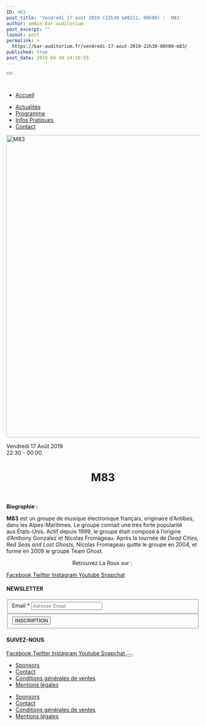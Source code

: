 ```yaml
---
ID: 461
post_title: 'Vendredi 17 août 2019 (22h30 &#8211; 00h00) :  M83'
author: admin-bar-auditorium
post_excerpt: ""
layout: post
permalink: >
  https://bar-auditorium.fr/vendredi-17-aout-2019-22h30-00h00-m83/
published: true
post_date: 2019-04-10 14:10:55
---
```

<button id="elementor-menu-toggle"></button>
				<nav itemtype="http://schema.org/SiteNavigationElement" itemscope="itemscope" id="elementor-navigation" role="navigation" aria-label="Elementor Menu">				
				<ul id="elementor-navmenu"><li id="menu-item-67"><a href="https://bar-auditorium.fr/">Accueil</a></li>
<li id="menu-item-101"><a href="https://bar-auditorium.fr/actualites-bar-auditorium/">Actualités</a></li>
<li id="menu-item-241"><a href="https://bar-auditorium.fr/artistes/">Programme</a></li>
<li id="menu-item-17"><a href="https://bar-auditorium.fr/infos-pratiques/">Infos Pratiques</a></li>
<li id="menu-item-16"><a href="https://bar-auditorium.fr/contact/">Contact</a></li>
</ul>		
								</nav>
			<a href="https://bar-auditorium.fr/horaires/">
			</a>
										<img width="1270" height="787" src="https://bar-auditorium.fr/wp-content/uploads/2019/02/partybanner.jpg" alt="M83" srcset="https://bar-auditorium.fr/wp-content/uploads/2019/02/partybanner.jpg 1270w, https://bar-auditorium.fr/wp-content/uploads/2019/02/partybanner-300x186.jpg 300w, https://bar-auditorium.fr/wp-content/uploads/2019/02/partybanner-768x476.jpg 768w, https://bar-auditorium.fr/wp-content/uploads/2019/02/partybanner-1024x635.jpg 1024w" sizes="(max-width: 1270px) 100vw, 1270px" />											
		<p>Vendredi 17 Août 2019<br />22:30 - 00:00</p><h1 style="text-align: center;">M83</h1>
<p> </p>
<p><strong>Biographie :</strong></p>
<b>M83</b> est un groupe de musique électronique français, originaire d’Antibes, dans les Alpes-Maritimes. Le groupe connait une très forte popularité aux États-Unis<sup id="cite_ref-3"></sup>. Actif depuis 1999<sup id="cite_ref-LeMonde_4-0"></sup>, le groupe était composé à l’origine d’Anthony Gonzalez et Nicolas Fromageau. Après la tournée de <i>Dead Cities, Red Seas and Lost Ghosts</i>, Nicolas Fromageau quitte le groupe en 2004, et forme en 2009 le groupe Team Ghost.
<p style="text-align: center;">Retrouvez La Roux sur : </p>
							<a href="https://www.facebook.com/m83" target="_blank" rel="noopener noreferrer">
					Facebook
				</a>
							<a href="https://www.instagram.com/m83music/" target="_blank" rel="noopener noreferrer">
					Twitter
				</a>
							<a href="https://www.instagram.com/m83music/" target="_blank" rel="noopener noreferrer">
					Instagram
				</a>
							<a href="https://www.youtube.com/user/m83" target="_blank" rel="noopener noreferrer">
					Youtube
				</a>
							<a href="" target="_blank" rel="noopener noreferrer">
					Snapchat
				</a>
			<h4>NEWSLETTER</h4>		
			<form action="https://bar-auditorium.fr/wp-admin/admin-post.php" method="post" name="content-form-4968929a" id="content-form-4968929a"><input type="hidden" id="_wpnonce_newsletter" name="_wpnonce_newsletter" value="1646abb3c9" /><input type="hidden" name="_wp_http_referer" value="/wp-admin/admin-ajax.php" /><input type="hidden" name="action" value="content_form_submit" /><input type="hidden" name="form-type" value="newsletter" /><input type="hidden" name="form-builder" value="elementor" /><input type="hidden" name="post-id" value="461" /><input type="hidden" name="form-id" value="4968929a" />
        <fieldset>
            <label for="data[4968929a][email]"
				>
				Email *            </label>
			                    <input type="text" name="data[4968929a][email]" id="data[4968929a][email]"
						required="required"  placeholder="Adresse Email">
					        </fieldset>
		        <fieldset>
            <button type="submit" name="submit" value="submit-newsletter-4968929a">
	            INSCRIPTION                            </button>
        </fieldset>
		</form>		
			<h4>SUIVEZ-NOUS</h4>		
							<a href="" target="_blank" rel="noopener noreferrer">
					Facebook
				</a>
							<a href="" target="_blank" rel="noopener noreferrer">
					Twitter
				</a>
							<a href="" target="_blank" rel="noopener noreferrer">
					Instagram
				</a>
							<a href="" target="_blank" rel="noopener noreferrer">
					Youtube
				</a>
							<a href="" target="_blank" rel="noopener noreferrer">
					Snapchat
				</a>
						<button id="elementor-menu-toggle"></button>
				<nav itemtype="http://schema.org/SiteNavigationElement" itemscope="itemscope" id="elementor-navigation" role="navigation" aria-label="Elementor Menu">				
				<ul id="elementor-navmenu"><li id="menu-item-104"><a href="https://bar-auditorium.fr/sponsors/">Sponsors</a></li>
<li id="menu-item-105"><a href="https://bar-auditorium.fr/contact/">Contact</a></li>
<li id="menu-item-103"><a href="https://bar-auditorium.fr/conditions-generales-de-ventes/">Conditions générales de ventes</a></li>
<li id="menu-item-102"><a href="https://bar-auditorium.fr/mentions-legales/">Mentions légales</a></li>
</ul>		
								</nav>
		<nav itemtype="http://schema.org/SiteNavigationElement" itemscope="itemscope" id="cbp-hsmenu-wrapper">
				<ul id="mega-menu"><li><a href="https://bar-auditorium.fr/sponsors/">Sponsors</a></li>
<li><a href="https://bar-auditorium.fr/contact/">Contact</a></li>
<li><a href="https://bar-auditorium.fr/conditions-generales-de-ventes/">Conditions générales de ventes</a></li>
<li><a href="https://bar-auditorium.fr/mentions-legales/">Mentions légales</a></li>
</ul>			
		</nav>